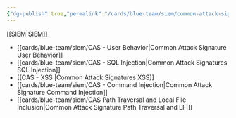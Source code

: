 ```yaml
---
{"dg-publish":true,"permalink":"/cards/blue-team/siem/common-attack-signatures/"}
---
```


[[SIEM\|SIEM]]

- [[cards/blue-team/siem/CAS - User Behavior\|Common Attack Signature User Behavior]]
- [[cards/blue-team/siem/CAS - SQL Injection\|Common Attack Signatures SQL Injection]]
- [[CAS - XSS \|Common Attack Signatures XSS]]
- [[cards/blue-team/siem/CAS - Command Injection\|Common Attack Signature Command Injection]]
- [[cards/blue-team/siem/CAS Path Traversal and Local File Inclusion\|Common Attack Signature Path Traversal and LFI]]

